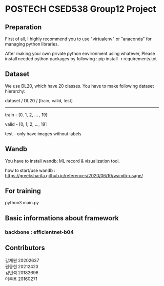 # POSTECH CSED538 Group12 Project

## Preparation
First of all, I highly recommend you to use "virtualenv" or "anaconda" for managing python libraries.

After making your own private python environment using whatever, Please install needed python packages by following : pip install -r requirements.txt

## Dataset
We use DL20, which have 20 classes.
You have to make following dataset hierarchy:

dataset / DL20 / [train, valid, test]

---

train - [0, 1, 2, ... , 19]

valid - [0, 1, 2, ..., 19]

test - only have images without labels



## Wandb
You have to install wandb; ML record & visualization tool.

how to start/use wandb : https://greeksharifa.github.io/references/2020/06/10/wandb-usage/

## For training
python3 main.py

## Basic informations about framework
### backbone : efficientnet-b04 

## Contributors
감제원 20202637    
권동현 20212423     
김민석 20182698    
이주용 20160271
